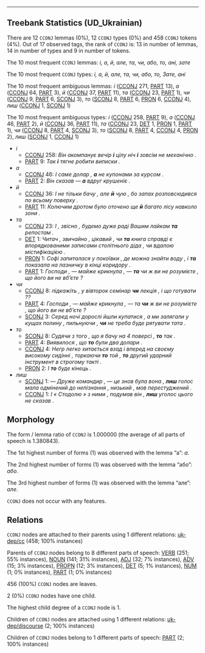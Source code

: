 

--------------------------------------------------------------------------------

## Treebank Statistics (UD_Ukrainian)

There are 12 `CCONJ` lemmas (0%), 12 `CCONJ` types (0%) and 458 `CCONJ` tokens (4%).
Out of 17 observed tags, the rank of `CCONJ` is: 13 in number of lemmas, 14 in number of types and 9 in number of tokens.

The 10 most frequent `CCONJ` lemmas: <em>і, а, й, але, та, чи, або, то, ані, зате</em>

The 10 most frequent `CCONJ` types:  <em>і, а, й, але, та, чи, або, то, Зате, ані</em>

The 10 most frequent ambiguous lemmas: <em>і</em> ([CCONJ]() 271, [PART]() 13), <em>а</em> ([CCONJ]() 64, [PART]() 3), <em>й</em> ([CCONJ]() 37, [PART]() 11), <em>та</em> ([CCONJ]() 23, [PART]() 1), <em>чи</em> ([CCONJ]() 9, [PART]() 6, [SCONJ]() 3), <em>то</em> ([SCONJ]() 8, [PART]() 6, [PRON]() 6, [CCONJ]() 4), <em>лиш</em> ([CCONJ]() 1, [SCONJ]() 1)

The 10 most frequent ambiguous types:  <em>і</em> ([CCONJ]() 258, [PART]() 9), <em>а</em> ([CCONJ]() 46, [PART]() 2), <em>й</em> ([CCONJ]() 36, [PART]() 11), <em>та</em> ([CCONJ]() 23, [DET]() 1, [PRON]() 1, [PART]() 1), <em>чи</em> ([CCONJ]() 8, [PART]() 4, [SCONJ]() 3), <em>то</em> ([SCONJ]() 8, [PART]() 4, [CCONJ]() 4, [PRON]() 2), <em>лиш</em> ([SCONJ]() 1, [CCONJ]() 1)


* <em>і</em>
  * [CCONJ]() 258: <em>Він акомпанує вечір <b>і</b> цілу ніч <b>і</b> зовсім не механічно .</em>
  * [PART]() 9: <em>Так <b>і</b> тягне робити виписки .</em>
* <em>а</em>
  * [CCONJ]() 46: <em>І саме долар , <b>а</b> не купонами за курсом .</em>
  * [PART]() 2: <em>Він сказав — <b>а</b> вдруг крушеніє .</em>
* <em>й</em>
  * [CCONJ]() 36: <em>І не тільки бачу , але <b>й</b> чую , бо запах розповсюдився по всьому поверху .</em>
  * [PART]() 11: <em>Колючим дротом було оточено ще <b>й</b> багато лісу навколо зони .</em>
* <em>та</em>
  * [CCONJ]() 23: <em>І , звісно , будемо дуже раді Вашим лайкам <b>та</b> репостам .</em>
  * [DET]() 1: <em>Читач , звичайно , цікавий , чи <b>та</b> книга справді є впорядкованими записами столітнього діда , чи вдалою містифікацією .</em>
  * [PRON]() 1: <em>Софі запиталася у покоївки , де можна знайти воду , і <b>та</b> показала на лазничку в кінці коридору .</em>
  * [PART]() 1: <em>Господи , — майже крикнула , — <b>та</b> чи ж ви не розумієте , що його ви не вб’єте ?</em>
* <em>чи</em>
  * [CCONJ]() 8: <em>підкажіть , у вівторок семінар <b>чи</b> лекція , і що готувати ??</em>
  * [PART]() 4: <em>Господи , — майже крикнула , — та <b>чи</b> ж ви не розумієте , що його ви не вб’єте ?</em>
  * [SCONJ]() 3: <em>Серед ночі дорослі йшли купатися , а ми залягали у кущах полину , пильнуючи , <b>чи</b> не треба буде рятувати тата .</em>
* <em>то</em>
  * [SCONJ]() 8: <em>Судячи з того , що я бачу на 4 поверсі , <b>то</b> так .</em>
  * [PART]() 4: <em>Виявилося , що <b>то</b> були два долари .</em>
  * [CCONJ]() 4: <em>Негр легко хитається взад і вперед на своєму високому сидінні , торкаючи <b>то</b> той , <b>то</b> другий ударний інструмент в строгому такті .</em>
  * [PRON]() 2: <em>І <b>то</b> буде кінець .</em>
* <em>лиш</em>
  * [SCONJ]() 1: <em>— Друже командир , — це знов була вона , <b>лиш</b> голос мала одмінений до непізнання , низький , мов перестуджений .</em>
  * [CCONJ]() 1: <em>І « Стодолю » з ними , подумав він , <b>лиш</b> уголос цього не сказав .</em>

## Morphology

The form / lemma ratio of `CCONJ` is 1.000000 (the average of all parts of speech is 1.380843).

The 1st highest number of forms (1) was observed with the lemma “а”: <em>а</em>.

The 2nd highest number of forms (1) was observed with the lemma “або”: <em>або</em>.

The 3rd highest number of forms (1) was observed with the lemma “але”: <em>але</em>.

`CCONJ` does not occur with any features.


## Relations

`CCONJ` nodes are attached to their parents using 1 different relations: [uk-dep/cc]() (458; 100% instances)

Parents of `CCONJ` nodes belong to 8 different parts of speech: [VERB]() (251; 55% instances), [NOUN]() (141; 31% instances), [ADJ]() (32; 7% instances), [ADV]() (15; 3% instances), [PROPN]() (12; 3% instances), [DET]() (5; 1% instances), [NUM]() (1; 0% instances), [PART]() (1; 0% instances)

456 (100%) `CCONJ` nodes are leaves.

2 (0%) `CCONJ` nodes have one child.

The highest child degree of a `CCONJ` node is 1.

Children of `CCONJ` nodes are attached using 1 different relations: [uk-dep/discourse]() (2; 100% instances)

Children of `CCONJ` nodes belong to 1 different parts of speech: [PART]() (2; 100% instances)

